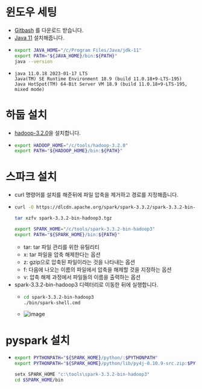 # 윈도우 세팅
- [Gitbash](https://gitforwindows.org/) 를 다운로드 받습니다.
- [Java 11]([https://www.oracle.com/de/java/technologies/javase/jdk11-archive-downloads.html](https://www.oracle.com/de/java/technologies/javase/jdk11-archive-downloads.html)) 설치해줍니다. 
- ```bash
  export JAVA_HOME="/c/Program Files/Java/jdk-11"
  export PATH="${JAVA_HOME}/bin:${PATH}"
  java --version
  ```
- ```
  java 11.0.18 2023-01-17 LTS
  Java(TM) SE Runtime Environment 18.9 (build 11.0.18+9-LTS-195)
  Java HotSpot(TM) 64-Bit Server VM 18.9 (build 11.0.18+9-LTS-195, mixed mode)
  ```

# 하둡 설치  
- [hadoop-3.2.0](https://github.com/cdarlint/winutils/tree/master/hadoop-3.2.0)을 설치합니다.
- ```bash
  export HADOOP_HOME="/c/tools/hadoop-3.2.0"
  export PATH="${HADOOP_HOME}/bin:${PATH}"
  ```

# 스파크 설치 
- curl 명령어를 설치를 해준뒤에 파일 압축을 제거하고 경로를 지정해줍니다.
- ```bash
  curl -O https://dlcdn.apache.org/spark/spark-3.3.2/spark-3.3.2-bin-hadoop3.tgz

  tar xzfv spark-3.3.2-bin-hadoop3.tgz
  
  export SPARK_HOME="/c/tools/spark-3.3.2-bin-hadoop3"
  export PATH="${SPARK_HOME}/bin:${PATH}"
  ```
  - tar: tar 파일 관리를 위한 유틸리티
  - x: tar 파일을 압축 해제한다는 옵션
  - z: gzip으로 압축된 파일이라는 것을 나타내는 옵션
  - f: 다음에 나오는 이름의 파일에서 압축을 해제할 것을 지정하는 옵션
  - v: 압축 해제 과정에서 파일들의 이름을 출력하는 옵션
- spark-3.3.2-bin-hadoop3 디렉터리로 이동한 뒤에 실행합니다.
  - ```bash
    cd spark-3.3.2-bin-hadoop3
    ./bin/spark-shell.cmd
    ```
  - ![image](https://user-images.githubusercontent.com/47103479/234774557-459420f1-c51a-446e-94f8-8d36391b79be.png)

# pyspark 설치
- ```bash
  export PYTHONPATH="${SPARK_HOME}/python/:$PYTHONPATH"
  export PYTHONPATH="${SPARK_HOME}/python/lib/py4j-0.10.9-src.zip:$PYTHONPATH"
  
  setx SPARK_HOME "c:\tools\spark-3.3.2-bin-hadoop3"
  cd $SPARK_HOME/bin
  ```